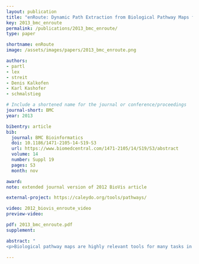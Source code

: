 ```yaml
---
layout: publication
title: "enRoute: Dynamic Path Extraction from Biological Pathway Maps for Exploring Heterogeneous Experimental Datasets"
key: 2013_bmc_enroute
permalink: /publications/2013_bmc_enroute/
type: paper

shortname: enRoute
image: /assets/images/papers/2013_bmc_enroute.png

authors:
- partl
- lex
- streit
- Denis Kalkofen
- Karl Kashofer
- schmalstieg

# Include a shortened name for the journal or conference/proceedings
journal-short: BMC
year: 2013

bibentry: article
bib:
  journal: BMC Bioinformatics
  doi: 10.1186/1471-2105-14-S19-S3
  url: https://www.biomedcentral.com/1471-2105/14/S19/S3/abstract
  volume: 14
  number: Suppl 19
  pages: S3
  month: nov

award:
note: extended journal version of 2012 BioVis article

external-project: https://caleydo.org/tools/pathways/

video: 2012_biovis_enroute_video
preview-video:

pdf: 2013_bmc_enroute.pdf
supplement:

abstract: "
<p>Biological pathway maps are highly relevant tools for many tasks in molecular biology. They reduce the complexity of the overall biological network by partitioning it into smaller manageable parts. While this reduction of complexity is their biggest strength, it is, at the same time, their biggest weakness. By removing what is deemed not important for the primary function of the pathway, biologists lose the ability to follow and understand cross-talks between pathways. Considering these cross-talks is, however, critical in many analysis scenarios, such as judging effects of drugs. In this paper we introduce Entourage, a novel visualization technique that provides contextual information lost due to the artificial partitioning of the biological network, but at the same time limits the presented information to what is relevant to the analyst’s task. We use one pathway map as the focus of an analysis and allow a larger set of contextual pathways. For these context pathways we only show the contextual subsets, i.e., the parts of the graph that are relevant to a selection. Entourage suggests related pathways based on similarities and highlights parts of a pathway that are interesting in terms of mapped experimental data. We visualize interdependencies between pathways using stubs of visual links, which we found effective yet not obtrusive. By combining this approach with visualization of experimental data, we can provide domain experts with a highly valuable tool. We demonstrate the utility of Entourage with case studies conducted with a biochemist who researches the effects of drugs on pathways. We show that the technique is well suited to investigate interdependencies between pathways and to analyze, understand, and predict the effect that drugs have on different cell types.</p>"

---
```

